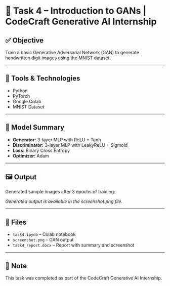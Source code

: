 # 🧠 Task 4 – Introduction to GANs | CodeCraft Generative AI Internship

## ✅ Objective
Train a basic Generative Adversarial Network (GAN) to generate handwritten digit images using the MNIST dataset.

---

## 🧰 Tools & Technologies
- Python  
- PyTorch  
- Google Colab  
- MNIST Dataset  

---

## 🧠 Model Summary
- **Generator:** 3-layer MLP with ReLU + Tanh  
- **Discriminator:** 3-layer MLP with LeakyReLU + Sigmoid  
- **Loss:** Binary Cross Entropy  
- **Optimizer:** Adam

---

## 🖼️ Output
Generated sample images after 3 epochs of training:

*Generated output is available in the screenshot.png file.*


---

## 📄 Files
- `task4.ipynb` – Colab notebook  
- `screenshot.png` – GAN output  
- `task4_report.docx` – Report with summary and screenshot  

---

## 🔗 Note
This task was completed as part of the CodeCraft Generative AI Internship.
